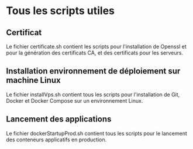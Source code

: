 # Tous les scripts utiles 

## Certificat

Le fichier certificate.sh contient les scripts pour l'installation de Openssl et pour la génération des certificats CA, et des certificats pour les serveurs. 

## Installation environnement de déploiement sur machine Linux

Le fichier installVps.sh contient tous les scripts pour l'installation de Git, Docker et Docker Compose sur un environnement Linux. 

## Lancement des applications

Le fichier dockerStartupProd.sh contient tous les scripts pour le lancement des conteneurs applicatifs en production.
